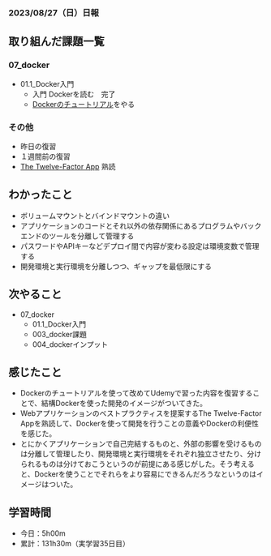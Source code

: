 ### 2023/08/27（日）日報

## 取り組んだ課題一覧


### 07_docker
  - 01.1_Docker入門 
    - 入門 Dockerを読む　完了
    - [Dockerのチュートリアル](https://docs.docker.jp/get-started/toc.html)をやる
  


### その他
<!-- - 模写コーディング
  - [作って学ぶコーディング学習サイト](https://code-step.com/)
    - [【入門編】PHOTO BOOK2](https://github.com/imahoritatsuki/copyingCoding/tree/main/Introductory-photobook2/output) -->
- 昨日の復習
- １週間前の復習
- [The Twelve-Factor App](https://12factor.net/ja/) 熟読

## わかったこと
- ボリュームマウントとバインドマウントの違い
- アプリケーションのコードとそれ以外の依存関係にあるプログラムやバックエンドのツールを分離して管理する
- パスワードやAPIキーなどデプロイ間で内容が変わる設定は環境変数で管理する
- 開発環境と実行環境を分離しつつ、ギャップを最低限にする


## 次やること
- 07_docker
  - 01.1_Docker入門
  - 003_docker課題
  - 004_dockerインプット

## 感じたこと
- Dockerのチュートリアルを使って改めてUdemyで習った内容を復習することで、結構Dockerを使った開発のイメージがついてきた。
- Webアプリケーションのベストプラクティスを提案するThe Twelve-Factor Appを熟読して、Dockerを使って開発を行うことの意義やDockerの利便性を感じた。
- とにかくアプリケーションで自己完結するものと、外部の影響を受けるものは分離して管理したり、開発環境と実行環境をそれぞれ独立させたり、分けられるものは分けておこうというのが前提にある感じがした。そう考えると、Dockerを使うことでそれらをより容易にできるんだろうなというのはイメージはついた。

## 学習時間
- 今日：5h00m
- 累計：131h30m（実学習35日目）


